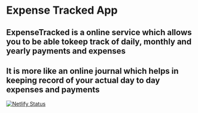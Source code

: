 # Expense Tracked App

## ExpenseTracked is a online service which allows you to be able tokeep track of daily, monthly and yearly payments and expenses

## It is more like an online journal which helps in keeping record of your actual day to day expenses and payments

[![Netlify Status](https://api.netlify.com/api/v1/badges/fd0c80dc-1b40-47ed-85cf-b83cfbdfdc50/deploy-status)](https://app.netlify.com/sites/expense-tracked/deploys)
